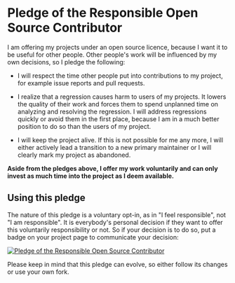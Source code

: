 Pledge of the Responsible Open Source Contributor
=================================================

I am offering my projects under an open source licence, because I want it to be useful for other people. Other people's work will be influenced by my own decisions, so I pledge the following:

- I will respect the time other people put into contributions to my project, for example issue reports and pull requests.

- I realize that a regression causes harm to users of my projects. It lowers the quality of their work and forces them to spend unplanned time on analyzing and resolving the regression. I will address regressions quickly or avoid them in the first place, because I am in a much better position to do so than the users of my project.

- I will keep the project alive. If this is not possible for me any more, I will either actively lead a transition to a new primary maintainer or I will clearly mark my project as abandoned.

**Aside from the pledges above, I offer my work voluntarily and can only invest as much time into the project as I deem available.**


Using this pledge
-----------------

The nature of this pledge is a voluntary opt-in, as in "I feel responsible", not "I am responsible". It is everybody's personal decision if they want to offer this voluntarily responsibility or not. So if your decision is to do so, put a badge on your project page to communicate your decision:

[![Pledge of the Responsible Open Source Contributor](https://img.shields.io/badge/pledge-responsible%20contributor-brightgreen.svg)](https://github.com/neelance/pledge)

Please keep in mind that this pledge can evolve, so either follow its changes or use your own fork.
